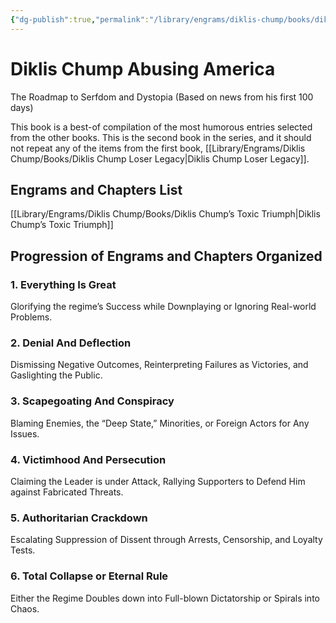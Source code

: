 ```yaml
---
{"dg-publish":true,"permalink":"/library/engrams/diklis-chump/books/diklis-chump-abusing-america/","tags":["Pen/Malcolm-Little-King"]}
---
```


# Diklis Chump Abusing America
The Roadmap to Serfdom and Dystopia (Based on news from his first 100 days)

This book is a best-of compilation of the most humorous entries selected from the other books.
This is the second book in the series, and it should not repeat any of the items from the first book, [[Library/Engrams/Diklis Chump/Books/Diklis Chump Loser Legacy\|Diklis Chump Loser Legacy]].

## Engrams and Chapters List
[[Library/Engrams/Diklis Chump/Books/Diklis Chump’s Toxic Triumph\|Diklis Chump’s Toxic Triumph]]

## Progression of Engrams and Chapters Organized
### 1. Everything Is Great
Glorifying the regime’s Success while Downplaying or Ignoring Real-world Problems.

### 2. Denial And Deflection
Dismissing Negative Outcomes, Reinterpreting Failures as Victories, and Gaslighting the Public.

### 3. Scapegoating And Conspiracy
Blaming Enemies, the “Deep State,” Minorities, or Foreign Actors for Any Issues.

### 4. Victimhood And Persecution
Claiming the Leader is under Attack, Rallying Supporters to Defend Him against Fabricated Threats.

### 5. Authoritarian Crackdown
Escalating Suppression of Dissent through Arrests, Censorship, and Loyalty Tests.

### 6. Total Collapse or Eternal Rule
Either the Regime Doubles down into Full-blown Dictatorship or Spirals into Chaos.
